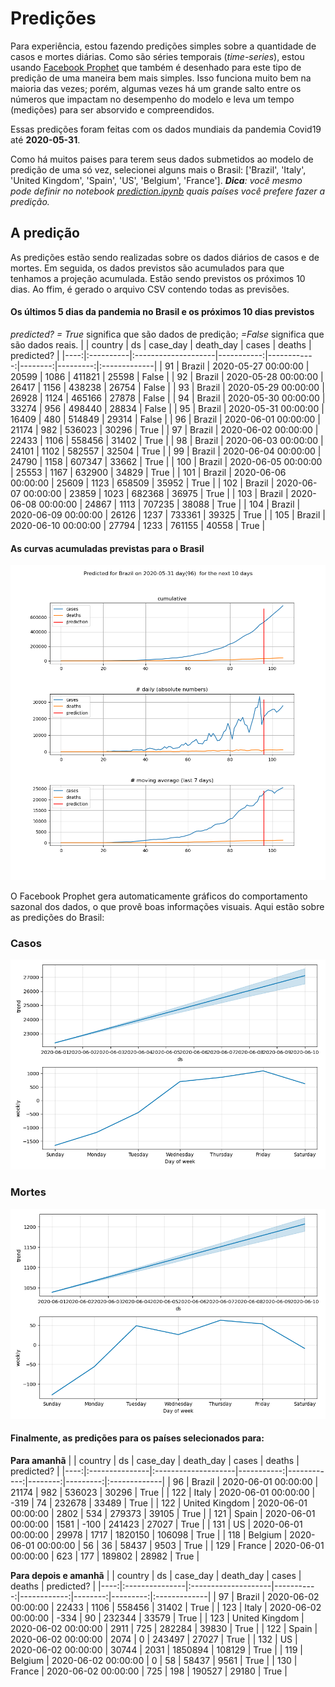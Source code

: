 # **Predições**
Para experiência, estou fazendo predições simples sobre a quantidade de casos e mortes diárias. Como são séries temporais (*time-series*), estou usando [Facebook Prophet](https://facebook.github.io/prophet/docs/quick_start.html) que também é desenhado para este tipo de predição de uma maneira bem mais simples. Isso funciona muito bem na maioria das vezes; porém, algumas vezes há um grande salto entre os números que impactam no desempenho do modelo e leva um tempo (medições) para ser absorvido e compreendidos.

Essas predições foram feitas com os dados mundiais da pandemia Covid19 até **2020-05-31**.

Como há muitos paises para terem seus dados submetidos ao modelo de predição de uma só vez, selecionei alguns mais o Brasil:
['Brazil', 'Italy', 'United Kingdom', 'Spain', 'US', 'Belgium', 'France'].
***Dica**: você mesmo pode definir no notebook *[prediction.ipynb](../prediction.ipynb)* quais países você prefere fazer a predição.*


## A predição
As predições estão sendo realizadas sobre os dados diários de casos e de mortes. Em seguida, os dados previstos são acumulados para que tenhamos a projeção acumulada. Estão sendo previstos os próximos 10 dias.
Ao ffim, é gerado o arquivo CSV contendo todas as previsões.

#### Os últimos 5 dias da pandemia no Brasil e os próximos 10 dias previstos
*predicted? = True* significa que são dados de predição; *=False* significa que são dados reais.
|     | country   | ds                  |   case_day |   death_day |   cases |   deaths | predicted?   |
|----:|:----------|:--------------------|-----------:|------------:|--------:|---------:|:-------------|
|  91 | Brazil    | 2020-05-27 00:00:00 |      20599 |        1086 |  411821 |    25598 | False        |
|  92 | Brazil    | 2020-05-28 00:00:00 |      26417 |        1156 |  438238 |    26754 | False        |
|  93 | Brazil    | 2020-05-29 00:00:00 |      26928 |        1124 |  465166 |    27878 | False        |
|  94 | Brazil    | 2020-05-30 00:00:00 |      33274 |         956 |  498440 |    28834 | False        |
|  95 | Brazil    | 2020-05-31 00:00:00 |      16409 |         480 |  514849 |    29314 | False        |
|  96 | Brazil    | 2020-06-01 00:00:00 |      21174 |         982 |  536023 |    30296 | True         |
|  97 | Brazil    | 2020-06-02 00:00:00 |      22433 |        1106 |  558456 |    31402 | True         |
|  98 | Brazil    | 2020-06-03 00:00:00 |      24101 |        1102 |  582557 |    32504 | True         |
|  99 | Brazil    | 2020-06-04 00:00:00 |      24790 |        1158 |  607347 |    33662 | True         |
| 100 | Brazil    | 2020-06-05 00:00:00 |      25553 |        1167 |  632900 |    34829 | True         |
| 101 | Brazil    | 2020-06-06 00:00:00 |      25609 |        1123 |  658509 |    35952 | True         |
| 102 | Brazil    | 2020-06-07 00:00:00 |      23859 |        1023 |  682368 |    36975 | True         |
| 103 | Brazil    | 2020-06-08 00:00:00 |      24867 |        1113 |  707235 |    38088 | True         |
| 104 | Brazil    | 2020-06-09 00:00:00 |      26126 |        1237 |  733361 |    39325 | True         |
| 105 | Brazil    | 2020-06-10 00:00:00 |      27794 |        1233 |  761155 |    40558 | True         |

 #### As curvas acumuladas previstas para o Brasil
![](brazil_predictions.png)

 O Facebook Prophet gera automaticamente gráficos do comportamento sazonal dos dados, o que provê boas informações visuais. Aqui estão sobre as predições do Brasil:
### Casos
![](brazil_prophet_cases.png)

 ### Mortes
![](brazil_prophet_deaths.png)
#### Finalmente, as predições para os países selecionados para:
**Para amanhã**
|     | country        | ds                  |   case_day |   death_day |   cases |   deaths | predicted?   |
|----:|:---------------|:--------------------|-----------:|------------:|--------:|---------:|:-------------|
|  96 | Brazil         | 2020-06-01 00:00:00 |      21174 |         982 |  536023 |    30296 | True         |
| 122 | Italy          | 2020-06-01 00:00:00 |       -319 |          74 |  232678 |    33489 | True         |
| 122 | United Kingdom | 2020-06-01 00:00:00 |       2802 |         534 |  279373 |    39105 | True         |
| 121 | Spain          | 2020-06-01 00:00:00 |       1581 |        -100 |  241423 |    27027 | True         |
| 131 | US             | 2020-06-01 00:00:00 |      29978 |        1717 | 1820150 |   106098 | True         |
| 118 | Belgium        | 2020-06-01 00:00:00 |         56 |          36 |   58437 |     9503 | True         |
| 129 | France         | 2020-06-01 00:00:00 |        623 |         177 |  189802 |    28982 | True         |

 **Para depois e amanhã** 
|     | country        | ds                  |   case_day |   death_day |   cases |   deaths | predicted?   |
|----:|:---------------|:--------------------|-----------:|------------:|--------:|---------:|:-------------|
|  97 | Brazil         | 2020-06-02 00:00:00 |      22433 |        1106 |  558456 |    31402 | True         |
| 123 | Italy          | 2020-06-02 00:00:00 |       -334 |          90 |  232344 |    33579 | True         |
| 123 | United Kingdom | 2020-06-02 00:00:00 |       2911 |         725 |  282284 |    39830 | True         |
| 122 | Spain          | 2020-06-02 00:00:00 |       2074 |           0 |  243497 |    27027 | True         |
| 132 | US             | 2020-06-02 00:00:00 |      30744 |        2031 | 1850894 |   108129 | True         |
| 119 | Belgium        | 2020-06-02 00:00:00 |          0 |          58 |   58437 |     9561 | True         |
| 130 | France         | 2020-06-02 00:00:00 |        725 |         198 |  190527 |    29180 | True         |
